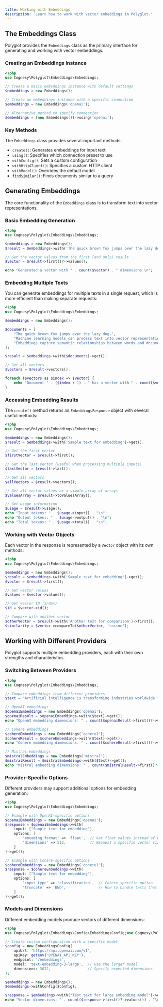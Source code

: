 ```yaml
---
title: Working with Embeddings
description: 'Learn how to work with vector embeddings in Polyglot.'
---
```



## The Embeddings Class

Polyglot provides the `Embeddings` class as the primary interface for generating and working with vector embeddings.

### Creating an Embeddings Instance

```php
<?php
use Cognesy\Polyglot\Embeddings\Embeddings;

// Create a basic embeddings instance with default settings
$embeddings = new Embeddings();

// Create an embeddings instance with a specific connection
$embeddings = new Embeddings('openai');

// Alternative method to specify connection
$embeddings = (new Embeddings())->using('openai');
```

### Key Methods

The `Embeddings` class provides several important methods:

- `create()`: Generates embeddings for input text
- `using()`: Specifies which connection preset to use
- `withConfig()`: Sets a custom configuration
- `withHttpClient()`: Specifies a custom HTTP client
- `withModel()`: Overrides the default model
- `findSimilar()`: Finds documents similar to a query




## Generating Embeddings

The core functionality of the `Embeddings` class is to transform text into vector representations.

### Basic Embedding Generation

```php
<?php
use Cognesy\Polyglot\Embeddings\Embeddings;

$embeddings = new Embeddings();
$result = $embeddings->with('The quick brown fox jumps over the lazy dog.')->get();

// Get the vector values from the first (and only) result
$vector = $result->first()?->values();

echo "Generated a vector with " . count($vector) . " dimensions.\n";
```

### Embedding Multiple Texts

You can generate embeddings for multiple texts in a single request, which is more efficient than making separate requests:

```php
<?php
use Cognesy\Polyglot\Embeddings\Embeddings;

$embeddings = new Embeddings();

$documents = [
    "The quick brown fox jumps over the lazy dog.",
    "Machine learning models can process text into vector representations.",
    "Embeddings capture semantic relationships between words and documents."
];

$result = $embeddings->with($documents)->get();

// Get all vectors
$vectors = $result->vectors();

foreach ($vectors as $index => $vector) {
    echo "Document " . ($index + 1) . " has a vector with " . count($vector->values()) . " dimensions.\n";
}
```

### Accessing Embedding Results

The `create()` method returns an `EmbeddingsResponse` object with several useful methods:

```php
<?php
use Cognesy\Polyglot\Embeddings\Embeddings;

$embeddings = new Embeddings();
$result = $embeddings->with('Sample text for embedding')->get();

// Get the first vector
$firstVector = $result->first();

// Get the last vector (useful when processing multiple inputs)
$lastVector = $result->last();

// Get all vectors
$allVectors = $result->vectors();

// Get all vector values as a simple array of arrays
$valuesArray = $result->toValuesArray();

// Get usage information
$usage = $result->usage();
echo "Input tokens: " . $usage->input() . "\n";
echo "Output tokens: " . $usage->output() . "\n";
echo "Total tokens: " . $usage->total() . "\n";
```

### Working with Vector Objects

Each vector in the response is represented by a `Vector` object with its own methods:

```php
<?php
use Cognesy\Polyglot\Embeddings\Embeddings;

$embeddings = new Embeddings();
$result = $embeddings->with('Sample text for embedding')->get();
$vector = $result->first();

// Get vector values
$values = $vector->values();

// Get vector ID (index)
$id = $vector->id();

// Compare with another vector
$otherVector = $result->with('Another text for comparison')->first();
$similarity = $vector->compareTo($otherVector, 'cosine');
```



## Working with Different Providers

Polyglot supports multiple embedding providers, each with their own strengths and characteristics.

### Switching Between Providers

```php
<?php
use Cognesy\Polyglot\Embeddings\Embeddings;

// Compare embeddings from different providers
$text = "Artificial intelligence is transforming industries worldwide.";

// OpenAI embeddings
$openaiEmbeddings = new Embeddings('openai');
$openaiResult = $openaiEmbeddings->with($text)->get();
echo "OpenAI embedding dimensions: " . count($openaiResult->first()?->values()) . "\n";

// Cohere embeddings
$cohereEmbeddings = new Embeddings('cohere1');
$cohereResult = $cohereEmbeddings->with($text)->get();
echo "Cohere embedding dimensions: " . count($cohereResult->first()?->values()) . "\n";

// Mistral embeddings
$mistralEmbeddings = new Embeddings('mistral');
$mistralResult = $mistralEmbeddings->with($text)->get();
echo "Mistral embedding dimensions: " . count($mistralResult->first()?->values()) . "\n";
```

### Provider-Specific Options

Different providers may support additional options for embedding generation:

```php
<?php
use Cognesy\Polyglot\Embeddings\Embeddings;

// Example with OpenAI-specific options
$openaiEmbeddings = new Embeddings('openai');
$response = $openaiEmbeddings->with(
    input: ["Sample text for embedding"],
    options: [
        'encoding_format' => 'float',  // Get float values instead of base64
        'dimensions' => 512,           // Request a specific vector size (if supported)
    ]
)->get();

// Example with Cohere-specific options
$cohereEmbeddings = new Embeddings('cohere1');
$response = $cohereEmbeddings->with(
    input: ["Sample text for embedding"],
    options: [
        'input_type' => 'classification',  // Cohere-specific option
        'truncate' => 'END',               // How to handle texts that exceed the token limit
    ]
)->get();
```

### Models and Dimensions

Different embedding models produce vectors of different dimensions:

```php
<?php
use Cognesy\Polyglot\Embeddings\Config\EmbeddingsConfig;use Cognesy\Polyglot\Embeddings\Embeddings;

// Create custom configuration with a specific model
$config = new EmbeddingsConfig(
    apiUrl: 'https://api.openai.com/v1',
    apiKey: getenv('OPENAI_API_KEY'),
    endpoint: '/embeddings',
    model: 'text-embedding-3-large',  // Use the larger model
    dimensions: 3072,                 // Specify expected dimensions
);

$embeddings = new Embeddings();
$embeddings->withConfig($config);

$response = $embeddings->with("Test text for large embedding model")->get();
echo "Vector dimensions: " . count($response->first()?->values()) . "\n";
```

